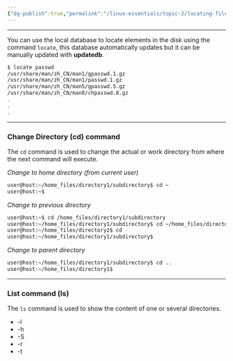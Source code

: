```yaml
---
{"dg-publish":true,"permalink":"/linux-essentials/topic-2/locating-files/"}
---
```


---
You can use the local database to locate elements in the disk using the command `locate`, this database automatically updates but it can be manually updated with **updatedb**.

```bash
$ locate passwd
/usr/share/man/zh_CN/man1/gpasswd.1.gz
/usr/share/man/zh_CN/man1/passwd.1.gz
/usr/share/man/zh_CN/man5/gpasswd.5.gz
/usr/share/man/zh_CN/man8/chpasswd.8.gz
.
.
.
```

---
### Change Directory (cd) command
The `cd` command is used to change the actual or work directory from where the next command will execute.

_Change to home directory (from current user)_
```bash
user@host:~/home_files/directory1/subdirectory$ cd ~
user@host:~$ 
```

_Change to previous directory_
```bash
user@host:~$ cd /home_files/directory1/subdirectory
user@host:~/home_files/directory1/subdirectory$ cd ~/home_files/directory2
user@host:~/home_files/directory2$ cd -
user@host:~/home_files/directory1/subdirectory$
```

_Change to parent directory_
```bash
user@host:~/home_files/directory1/subdirectory$ cd ..
user@host:~/home_files/directory1$
```

---
### List command (ls)
The `ls` command is used to show the content of one or several directories.

- -l
- -h
- -S
- -r
- -t